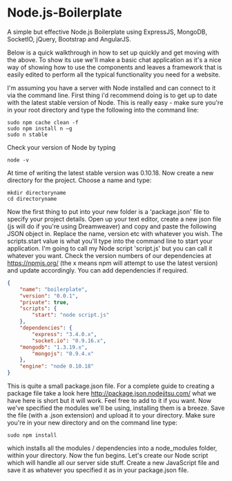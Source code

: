 Node.js-Boilerplate
===================

A simple but effective Node.js Boilerplate using ExpressJS, MongoDB, SocketIO, jQuery, Bootstrap and AngularJS. 

Below is a quick walkthrough in how to set up quickly and get moving with the above. To show its use we'll make a basic chat application as it's a nice way of showing how to use the components and leaves a framework that is easily edited to perform all the typical functionality you need for a website.


I'm assuming you have a server with Node installed and can connect to it via the command line. First thing i'd recommend doing is to get up to date with the latest stable version of Node. This is really easy - make sure you're in your root directory and type the following into the command line:

`````
sudo npm cache clean -f
sudo npm install n –g
sudo n stable 
`````

Check your version of Node by typing

`````
node -v
`````

At time of writing the latest stable version was 0.10.18. Now create a new directory for the project. Choose a name and type:

`````
mkdir directoryname
cd directoryname
`````

Now the first thing to put into your new folder is a 'package.json' file to specify your project details. Open up your text editor, create a new json file (js will do if you're using Dreamweaver) and copy and paste the following JSON object in. Replace the name, version etc with whatever you wish. The scripts.start value is what you'll type into the command line to start your application. I'm going to call my Node script 'script.js' but you can call it whatever you want. Check the version numbers of our dependencies at https://npmjs.org/ (the x means npm will attempt to use the latest version) and update accordingly. You can add dependencies if required.

`````json
{
    "name": "boilerplate",
    "version": "0.0.1",
    "private": true,
    "scripts": {
        "start": "node script.js"
    },
    "dependencies": {
        "express": "3.4.0.x",
        "socket.io": "0.9.16.x",
	"mongodb": "1.3.19.x",
        "mongojs": "0.9.4.x"
    },
    "engine": "node 0.10.18"
}
`````

This is quite a small package.json file. For a complete guide to creating a package file take a look here http://package.json.nodejitsu.com/ what we have here is short but it will work. Feel free to add to it if you want. Now we've specified the modules we'll be using, installing them is a breeze. Save the file (with a .json extension) and upload it to your directory. Make sure you're in your new directory and on the command line type:

`````
sudo npm install
`````

which installs all the modules / dependencies into a node_modules folder, within your directory. Now the fun begins. Let's create our Node script which will handle all our server side stuff. Create a new JavaScript file and save it as whatever you specified it as in your package.json file.   

